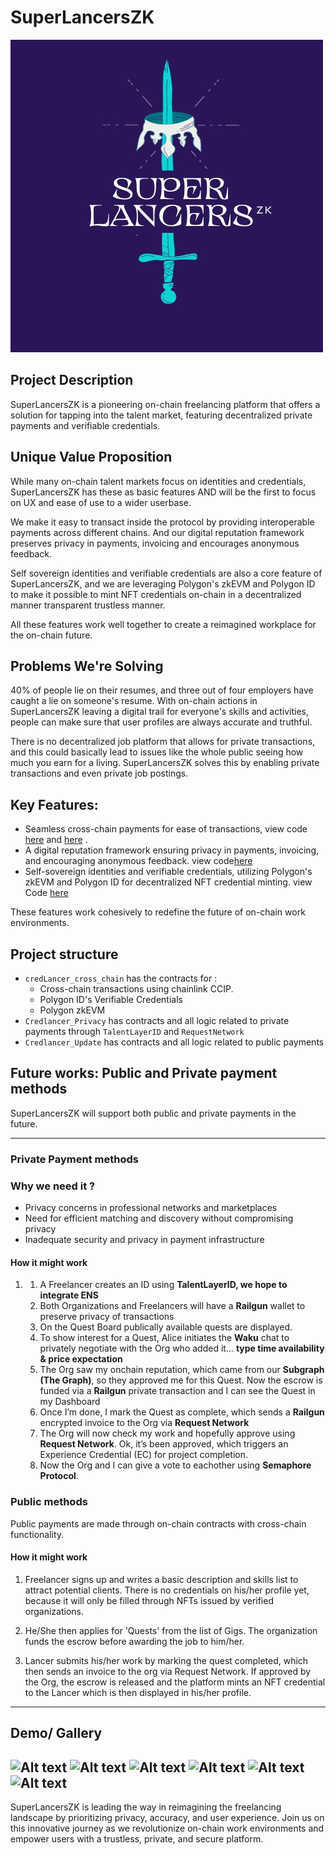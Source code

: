 # SuperLancersZK
![Alt text](assets/image.jpg)
## Project Description
SuperLancersZK is a pioneering on-chain freelancing platform that offers a solution for tapping into the talent market, featuring decentralized private payments and verifiable credentials.


## Unique Value Proposition

While many on-chain talent markets focus on identities and credentials, SuperLancersZK has these as basic features AND will be the first to focus on UX and ease of use to a wider userbase.

We make it easy to transact inside the protocol by providing interoperable payments across different chains. And our digital reputation framework preserves privacy in payments, invoicing and encourages anonymous feedback.

Self sovereign identities and verifiable credentials are also a core feature of SuperLancersZK, and we are leveraging Polygon's zkEVM and Polygon ID to make it possible to mint NFT credentials on-chain in a decentralized manner transparent trustless manner.

All these features work well together to create a reimagined workplace for the on-chain future.


## Problems We're Solving

40% of people lie on their resumes, and three out of four employers have caught a lie on someone's resume. With on-chain actions in SuperLancersZK leaving a digital trail for everyone's skills and activities, people can make sure that user profiles are 
always accurate and truthful.

There is no decentralized job platform that allows for private transactions, and this could basically lead to issues like the whole public seeing how much you earn for a living. SuperLancersZK solves this by enabling private transactions and even private 
job postings.

## Key Features:

- Seamless cross-chain payments for ease of transactions, view code [here](https://github.com/CredLancer/LancersZK/blob/a6cf975a12f75c151ea4626f1f3e185f5b347a0a/credLancer_cross_chain/src/cross-chain/QuestControllerSender.sol) and [here](https://github.com/CredLancer/LancersZK/blob/e61c46fadfd2a8b454fd4012abd79f2df1e81f0f/credLancer_cross_chain/src/QuestController.sol#L203) .
- A digital reputation framework ensuring privacy in payments, invoicing, and encouraging anonymous feedback. view code[here](https://github.com/CredLancer/LancersZK/blob/58d28bd6e9bff95a5f9e95e0938aa91f52a40f49/Credlancer_Privacy/packages/hardhat/scripts/request) 
- Self-sovereign identities and verifiable credentials, utilizing Polygon's zkEVM and Polygon ID for decentralized NFT credential minting. view Code [here](https://github.com/CredLancer/LancersZK/blob/3150c3fa94b0fe67e8dde20c7eee955e998e91aa/credLancer_cross_chain/src/identity)
  
These features work cohesively to redefine the future of on-chain work environments.

## Project structure
- `credLancer_cross_chain` has the contracts for :
  - Cross-chain transactions using chainlink CCIP.
  - Polygon ID's Verifiable Credentials
  - Polygon zkEVM
- `Credlancer_Privacy` has contracts and all logic related to private payments through `TalentLayerID` and `RequestNetwork`
- `Credlancer_Update` has contracts and all logic related to public payments


## Future works: Public and Private payment methods
 SuperLancersZK will support both public and private payments in the future.

----------------------------------------------------------------
### Private Payment methods
### Why we need it ?
- Privacy concerns in professional networks and marketplaces
- Need for efficient matching and discovery without compromising privacy
- Inadequate security and privacy in payment infrastructure


  
#### How it might work
1. 
    1. A Freelancer creates an ID using **TalentLayerID, we hope to integrate ENS** 
    2. Both Organizations and Freelancers will have a **Railgun** wallet to preserve privacy of transactions
    3. On the Quest Board publically available quests are displayed. 
    4. To show interest for a Quest, Alice initiates the **Waku** chat to privately negotiate with the Org who added it… ******************************************type time availability & price expectation******************************************
    5. The Org saw my onchain reputation, which came from our **Subgraph (The Graph)**, so they approved me for this Quest. Now the escrow is funded via a **Railgun** private transaction and I can see the Quest in my Dashboard
    6. Once I’m done, I mark the Quest as complete, which sends a **Railgun** encrypted invoice to the Org via **Request Network**
    7. The Org will now check my work and hopefully approve using **Request Network**. Ok, it’s been approved, which triggers an Experience Credential (EC) for project completion.
    8. Now the Org and I can give a vote to eachother using **Semaphore Protocol**.

### Public methods
 Public payments are made through on-chain contracts with cross-chain functionality. 
#### How it might work

1. Freelancer signs up and writes a basic description and skills list to attract potential clients. There is no credentials on his/her profile yet, because it will only be filled through NFTs issued by verified organizations.

2. He/She then applies for 'Quests' from the list of Gigs. The organization funds the escrow before awarding the job to him/her.

3. Lancer submits his/her work by marking the quest completed, which then sends an invoice to the org via Request Network. If approved by the Org, the escrow is released and the platform mints an NFT credential to the Lancer which is then displayed in his/her profile.


----------------------------------------------------------------

## Demo/ Gallery 

![Alt text](assets/image-6.png)
![Alt text](assets/image-1.png)
![Alt text](assets/image-2.png)
![Alt text](assets/image-3.png)
![Alt text](assets/image-4.png)
![Alt text](assets/image-5.png)
-----------------
SuperLancersZK is leading the way in reimagining the freelancing landscape by prioritizing privacy, accuracy, and user experience. Join us on this innovative journey as we revolutionize on-chain work environments and empower users with a trustless, private, and secure platform.

